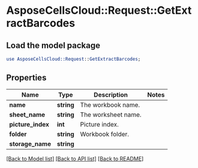 # AsposeCellsCloud::Request::GetExtractBarcodes 

## Load the model package
```perl
use AsposeCellsCloud::Request::GetExtractBarcodes;
```

## Properties
Name | Type | Description | Notes
------------ | ------------- | ------------- | -------------
**name** | **string** | The workbook name. |
**sheet_name** | **string** | The worksheet name. |
**picture_index** | **int** | Picture index. |
**folder** | **string** | Workbook folder. |
**storage_name** | **string** |  |  

[[Back to Model list]](../README.md#documentation-for-requests) [[Back to API list]](../README.md#documentation-for-api-endpoints) [[Back to README]](../README.md)

